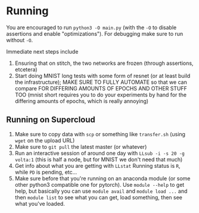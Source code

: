 # Running
You are encouraged to run `python3 -O main.py` (with the `-O` to disable assertions and enable "optimizations"). For debugging
make sure to run without `-O`.

Immediate next steps include
1. Ensuring that on stitch, the two networks are frozen (through assertions, etcetera)
2. Start doing MNIST long tests with some form of resnet (or at least build the infrastructure); MAKE SURE TO FULLY AUTOMATE so that we can compare FOR DIFFERING AMOUNTS OF EPOCHS AND OTHER STUFF TOO (mnist short requires you to do your experiments by hand for the differing amounts of epochs, which is really annoying)

## Running on Supercloud
1. Make sure to copy data with `scp` or something like `transfer.sh` (using `wget` on the upload URL)
2. Make sure to `git pull` the latest master (or whatever)
3. Run an interactive session of around one day with `LLsub -i -s 20 -g volta:1` (this is half a node, but for MNIST we don't need that much)
4. Get info about what you are getting with `LLstat` Running status is `R`, while `PD` is pending, etc...
5. Make sure before that you're running on an anaconda module (or some other python3 compatible one for pytorch). Use `module --help` to get help, but basically you can use `module avail` and `module load ...` and then `module list` to see what you can get, load something, then see what you've loaded.